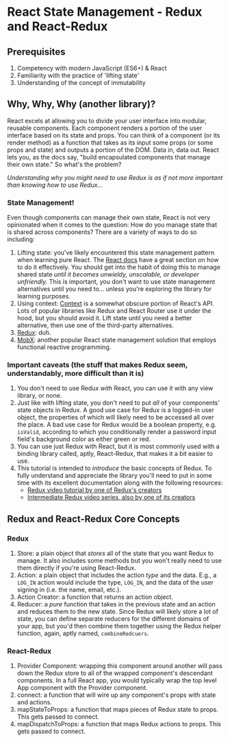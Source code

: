 # React State Management - Redux and React-Redux

## Prerequisites

1. Competency with modern JavaScript (ES6+) & React
2. Familiarity with the practice of 'lifting state'
3. Understanding of the concept of immutability

## Why, Why, Why (another library)?

React excels at allowing you to divide your user interface into modular, reusable components. Each component renders a portion of the user interface based on its state and props. You can think of a component (or its render method) as a function that takes as its input some props (or some props and state) and outputs a portion of the DOM. Data in, data out. React lets you, as the docs say, "build encapsulated components that manage their own state." So what's the problem?

_Understanding why you might need to use Redux is as if not more important than knowing how to use Redux..._

### State Management!

Even though components can manage their own state, React is not very opinionated when it comes to the question: How do you manage state that is shared across components? There are a variety of ways to do so including:

1. Lifting state: you've likely encountered this state management pattern when learning pure React. The [React docs](https://facebook.github.io/react/docs/lifting-state-up.html) have a great section on how to do it effectively. You should get into the habit of doing this to manage shared state _until it becomes unwieldy, unscalable, or developer unfriendly._ This is important, you don't want to use state management alternatives until you need to... unless you're exploring the  library for learning purposes.
2. Using context: [Context](https://facebook.github.io/react/docs/context.html) is a somewhat obscure portion of React's API. Lots of popular libraries like Redux and React Router use it under the hood, but you should avoid it. Lift state until you need a better alternative, then use one of the third-party alternatives.
3. [Redux](http://redux.js.org/): duh.
4. [MobX](https://mobx.js.org/index.html): another popular React state management solution that employs functional reactive programming.

### Important caveats (the stuff that makes Redux seem, understandably, more difficult than it is)

1. You don't need to use Redux _with_ React, you can use it with any view library, or none.
2. Just like with lifting state, you don't need to put _all_ of your components' state objects in Redux. A good use case for Redux is a logged-in user object, the properties of which will likely need to be accessed all over the place. A bad use case for Redux would be a boolean property, e.g. `isValid`, according to which you conditionally render a password input field's background color as either green or red.
3. You can use just Redux with React, but it is most commonly used with a binding library called, aptly, React-Redux, that makes it a bit easier to use.
4. This tutorial is intended to _introduce_ the basic concepts of Redux. To fully understand and appreciate the library you'll need to put in some time with its excellent documentation along with the following resources:
    - [Redux video tutorial by one of Redux's creators](https://egghead.io/courses/getting-started-with-redux)
    - [Intermediate Redux video series, also by one of its creators](https://egghead.io/courses/building-react-applications-with-idiomatic-redux)

## Redux and React-Redux Core Concepts

### Redux

1. Store: a plain object that _stores_ all of the state that you want Redux to manage. It also includes some methods but you won't really need to use them directly if you're using React-Redux.
2. Action: a plain object that includes the action _type_ and the data. E.g., a `LOG_IN` action would include the type, `LOG_IN`, and the data of the user signing in (i.e. the name, email, etc.).
3. Action Creator: a function that returns an action object.
4. Reducer: a _pure_ function that takes in the previous state and an action and reduces them to the new state. Since Redux will likely store a lot of state, you can define separate reducers for the different domains of your app, but you'd then combine them together using the Redux helper function, again, aptly named, `combineRedcuers`.

### React-Redux

1. Provider Component: wrapping this component around another will pass down the Redux store to all of the wrapped component's descendant components. In a full React app, you would typically wrap the top level App component with the Provider component.
2. connect: a function that will wire up any component's props with state and actions.
3. mapStateToProps: a function that maps pieces of Redux state to props. This gets passed to connect.
4. mapDispatchToProps: a function that maps Redux actions to props. This gets passed to connect.
